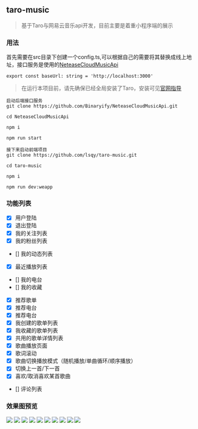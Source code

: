 ## taro-music

> 基于Taro与网易云音乐api开发，目前主要是着重小程序端的展示

### 用法

首先需要在src目录下创建一个config.ts,可以根据自己的需要将其替换成线上地址，接口服务是使用的[NeteaseCloudMusicApi](https://binaryify.github.io/NeteaseCloudMusicApi/#/)

```
export const baseUrl: string = 'http://localhost:3000'

```

> 在运行本项目前，请先确保已经全局安装了Taro，安装可见[官网指导](https://nervjs.github.io/taro/docs/GETTING-STARTED.html)

```
启动后端接口服务
git clone https://github.com/Binaryify/NeteaseCloudMusicApi.git

cd NeteaseCloudMusicApi

npm i

npm run start

接下来启动前端项目
git clone https://github.com/lsqy/taro-music.git

cd taro-music

npm i

npm run dev:weapp

```

### 功能列表

- [x] 用户登陆
- [x] 退出登陆
- [x] 我的关注列表
- [x] 我的粉丝列表
- [] 我的动态列表
- [x] 最近播放列表
- [] 我的电台
- [] 我的收藏
- [x] 推荐歌单
- [x] 推荐电台
- [x] 推荐电台
- [x] 我创建的歌单列表
- [x] 我收藏的歌单列表
- [x] 共用的歌单详情列表
- [x] 歌曲播放页面
- [x] 歌词滚动
- [x] 歌曲切换播放模式（随机播放/单曲循环/顺序播放）
- [x] 切换上一首/下一首
- [x] 喜欢/取消喜欢某首歌曲
- [] 评论列表

### 效果图预览
![](http://img.lsqy.tech/hexo/%E7%99%BB%E9%99%86%E9%A1%B5%E9%9D%A2.png)
![](http://img.lsqy.tech/hexo/%E6%88%91%E7%9A%84%E9%A1%B5%E9%9D%A2.png)
![](http://img.lsqy.tech/hexo/%E6%8E%A8%E8%8D%90%E6%AD%8C%E5%8D%95.png)
![](http://img.lsqy.tech/hexo/%E6%AD%8C%E5%8D%95%E8%AF%A6%E6%83%85.png)
![](http://img.lsqy.tech/hexo/%E6%AD%8C%E6%9B%B2%E6%92%AD%E6%94%BE.png)
![](http://img.lsqy.tech/hexo/%E6%AD%8C%E8%AF%8D%E6%98%BE%E7%A4%BA.png)
![](http://img.lsqy.tech/hexo/%E5%85%B3%E6%B3%A8%E5%88%97%E8%A1%A8.png)
![](http://img.lsqy.tech/hexo/%E6%AD%8C%E5%8D%95%E8%AF%A6%E6%83%85.png)
![](http://img.lsqy.tech/hexo/%E6%AD%8C%E6%9B%B2%E6%92%AD%E6%94%BE.png)
![](http://img.lsqy.tech/hexo/%E6%AD%8C%E8%AF%8D%E6%98%BE%E7%A4%BA.png)

